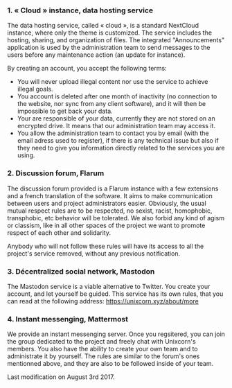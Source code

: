 ### 1. « Cloud » instance, data hosting service

The data hosting service, called « cloud », is a standard NextCloud instance, where only the theme is customized. The service includes the hosting, sharing, and organization of files. The integrated "Announcements" application is used by the administration team to send messages to the users before any maintenance action (an update for instance).

By creating an account, you accept the following terms:

- You will never upload illegal content nor use the service to achieve illegal goals.
- You account is deleted after one month of inactivity (no connection to the website, nor sync from any client software), and it will then be impossible to get back your data.
- Your are responsible of your data, currently they are not stored on an encrypted drive. It means that our administration team may access it.
- You allow the administration team to contact you by email (with the email adress used to register), if there is any technical issue but also if they need to give you information directly related to the services you are using.

### 2. Discussion forum, Flarum

The discussion forum provided is a Flarum instance with a few extensions and a french translation of the software. It aims to make communication between users and project administrators easier. Obviously, the usual mutual respect rules are to be respected, no sexist, racist, homophobic, transphobic, etc behavior will be tolerated. We also forbid any kind of agism or classism, like in all other spaces of the project we want to promote respect of each other and solidarity.

Anybody who will not follow these rules will have its access to all the project's service removed, without any previous notification.

### 3. Décentralized social network, Mastodon

The Mastodon service is a viable alternative to Twitter. You create your account, and let yourself be guided. This service has its own rules, that you can read at the following address: https://unixcorn.xyz/about/more

### 4. Instant messenging, Mattermost

We provide an instant messenging server. Once you regsitered, you can join the group dedicated to the project and freely chat with Unixcorn's members. You also have the ability to create your own team and to administrate it by yourself. The rules are similar to the forum's ones mentionned above, and they are also to be followed inside of your team.

Last modification on August 3rd 2017.
